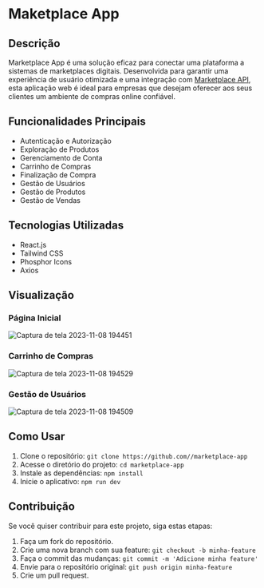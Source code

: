 # Maketplace App

## Descrição
Marketplace App é uma solução eficaz para conectar uma plataforma a sistemas de marketplaces digitais. Desenvolvida
para garantir uma experiência de usuário otimizada e uma integração com [Marketplace API](https://github.com//marketplace-api),
esta aplicação web é ideal para empresas que desejam oferecer aos seus clientes um ambiente de compras online confiável.

## Funcionalidades Principais
* Autenticação e Autorização
* Exploração de Produtos
* Gerenciamento de Conta
* Carrinho de Compras
* Finalização de Compra
* Gestão de Usuários
* Gestão de Produtos
* Gestão de Vendas

## Tecnologias Utilizadas
* React.js
* Tailwind CSS
* Phosphor Icons
* Axios

## Visualização
### Página Inicial
![Captura de tela 2023-11-08 194451](https://github.com//marketplace-api/assets/66652642/385a8314-e30c-418b-a796-a34c9294e611)
### Carrinho de Compras
![Captura de tela 2023-11-08 194529](https://github.com//marketplace-api/assets/66652642/7dba5942-4742-4ba5-a84b-9a41b45ec9ae)
### Gestão de Usuários
![Captura de tela 2023-11-08 194509](https://github.com//marketplace-api/assets/66652642/4f45e9b0-fd5b-4cd6-b5ee-ec082cb0fa60)

 ## Como Usar
 1. Clone o repositório: `git clone https://github.com//marketplace-app`
 2. Acesse o diretório do projeto: `cd marketplace-app`
 3. Instale as dependências: `npm install`
 4. Inicie o aplicativo: `npm run dev`

## Contribuição
Se você quiser contribuir para este projeto, siga estas etapas:
1. Faça um fork do repositório.
2. Crie uma nova branch com sua feature: `git checkout -b minha-feature`
3. Faça o commit das mudanças: `git commit -m 'Adicione minha feature'`
4. Envie para o repositório original: `git push origin minha-feature`
5. Crie um pull request.
